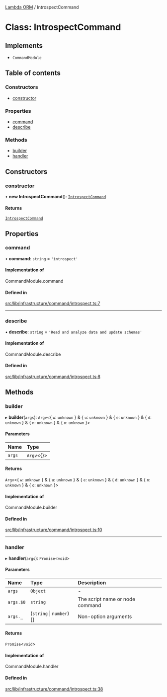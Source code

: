 [Lambda ORM](../README.md) / IntrospectCommand

# Class: IntrospectCommand

## Implements

- `CommandModule`

## Table of contents

### Constructors

- [constructor](IntrospectCommand.md#constructor)

### Properties

- [command](IntrospectCommand.md#command)
- [describe](IntrospectCommand.md#describe)

### Methods

- [builder](IntrospectCommand.md#builder)
- [handler](IntrospectCommand.md#handler)

## Constructors

### constructor

• **new IntrospectCommand**(): [`IntrospectCommand`](IntrospectCommand.md)

#### Returns

[`IntrospectCommand`](IntrospectCommand.md)

## Properties

### command

• **command**: `string` = `'introspect'`

#### Implementation of

CommandModule.command

#### Defined in

[src/lib/infrastructure/command/introspect.ts:7](https://github.com/lambda-orm/lambdaorm-cli/blob/900ce023968e46fc83e0f297bcdd7c7cc027624c/src/lib/infrastructure/command/introspect.ts#L7)

___

### describe

• **describe**: `string` = `'Read and analyze data and update schemas'`

#### Implementation of

CommandModule.describe

#### Defined in

[src/lib/infrastructure/command/introspect.ts:8](https://github.com/lambda-orm/lambdaorm-cli/blob/900ce023968e46fc83e0f297bcdd7c7cc027624c/src/lib/infrastructure/command/introspect.ts#L8)

## Methods

### builder

▸ **builder**(`args`): `Argv`\<\{ `w`: `unknown`  } & \{ `u`: `unknown`  } & \{ `e`: `unknown`  } & \{ `d`: `unknown`  } & \{ `n`: `unknown`  } & \{ `o`: `unknown`  }\>

#### Parameters

| Name | Type |
| :------ | :------ |
| `args` | `Argv`\<{}\> |

#### Returns

`Argv`\<\{ `w`: `unknown`  } & \{ `u`: `unknown`  } & \{ `e`: `unknown`  } & \{ `d`: `unknown`  } & \{ `n`: `unknown`  } & \{ `o`: `unknown`  }\>

#### Implementation of

CommandModule.builder

#### Defined in

[src/lib/infrastructure/command/introspect.ts:10](https://github.com/lambda-orm/lambdaorm-cli/blob/900ce023968e46fc83e0f297bcdd7c7cc027624c/src/lib/infrastructure/command/introspect.ts#L10)

___

### handler

▸ **handler**(`args`): `Promise`\<`void`\>

#### Parameters

| Name | Type | Description |
| :------ | :------ | :------ |
| `args` | `Object` | - |
| `args.$0` | `string` | The script name or node command |
| `args._` | (`string` \| `number`)[] | Non-option arguments |

#### Returns

`Promise`\<`void`\>

#### Implementation of

CommandModule.handler

#### Defined in

[src/lib/infrastructure/command/introspect.ts:38](https://github.com/lambda-orm/lambdaorm-cli/blob/900ce023968e46fc83e0f297bcdd7c7cc027624c/src/lib/infrastructure/command/introspect.ts#L38)
